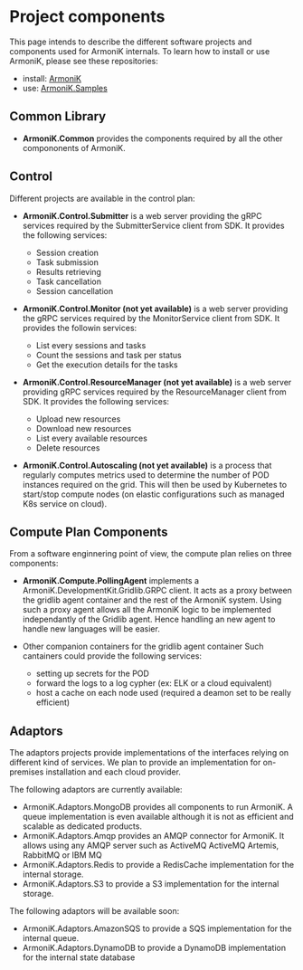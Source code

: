 

# Project components

This page intends to describe the different software projects and components used for ArmoniK internals. To learn how to install or use ArmoniK, please see these repositories:

  - install: [ArmoniK](https://github.com/aneoconsulting/armonik)
  - use: [ArmoniK.Samples](https://github.com/aneoconsulting/ArmoniK.Samples)


## Common Library

- **ArmoniK.Common** provides the components required by all the other compononents of ArmoniK.

## Control

Different projects are available in the control plan:

- **ArmoniK.Control.Submitter** is a web server providing the gRPC services required by the SubmitterService client from SDK. It provides the following services:

  - Session creation
  - Task submission
  - Results retrieving
  - Task cancellation
  - Session cancellation

- **ArmoniK.Control.Monitor (not yet available)** is a web server providing the gRPC services
required by the MonitorService client from SDK. It provides the followin services:

  - List every sessions and tasks
  - Count the sessions and task per status
  - Get the execution details for the tasks

- **ArmoniK.Control.ResourceManager (not yet available)** is a web server providing gRPC
services required by the ResourceManager client from SDK. It provides the following services:

  - Upload new resources
  - Download new resources
  - List every available resources
  -  Delete resources

- **ArmoniK.Control.Autoscaling (not yet available)** is a process that regularly computes metrics used to determine the number of POD instances required on the grid. This will then be used by Kubernetes to start/stop compute nodes (on elastic configurations such as managed K8s service on cloud).

## Compute Plan Components

From a software enginnering point of view, the compute plan relies on three components:

- **ArmoniK.Compute.PollingAgent** implements a ArmoniK.DevelopmentKit.Gridlib.GRPC client.
It acts as a proxy between the gridlib agent container and the rest of the ArmoniK system.
Using such a proxy agent allows all the ArmoniK logic to be implemented independantly of
the Gridlib agent. Hence handling an new agent to handle new languages will be easier.

- Other companion containers for the gridlib agent container Such cantainers could provide the following services:

  - setting up secrets for the POD
  - forward the logs to a log cypher (ex: ELK or a cloud equivalent)
  - host a cache on each node used (required a deamon set to be really efficient)

## Adaptors

The adaptors projects provide implementations of the interfaces relying on different kind of
services. We plan to provide an implementation for on-premises installation and each cloud provider.

The following adaptors are currently available:

  - ArmoniK.Adaptors.MongoDB provides all components to run ArmoniK. A queue implementation is even
    available although it is not as efficient and scalable as dedicated products.
  - ArmoniK.Adaptors.Amqp provides an AMQP connector for ArmoniK. It allows using any AMQP server such as ActiveMQ ActiveMQ Artemis, RabbitMQ or IBM MQ
  - ArmoniK.Adaptors.Redis to provide a RedisCache implementation for the internal storage.
  - ArmoniK.Adaptors.S3 to provide a S3 implementation for the internal storage.

The following adaptors will be available soon:

  - ArmoniK.Adaptors.AmazonSQS to provide a SQS implementation for the internal queue.
  - ArmoniK.Adaptors.DynamoDB to provide a DynamoDB implementation for the internal state database
